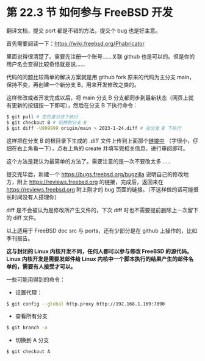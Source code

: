 # 第 22.3 节 如何参与 FreeBSD 开发

翻译文档，提交 port 都是不错的方法，提交个 bug 也是好主意。

首先需要阅读一下：<https://wiki.freebsd.org/Phabricator>

里面说得很清楚了。需要先注册一个账号……关联 github 也是可以的。但是你的用户名会变得比较奇怪就是说……

代码的问题比较简单的解决方案就是用 github fork 原来的代码为主分支 main，保持不变，再创建一个新分支 B，用来开发修改之类的。

这样修改或者开发完成以后，将 main 分支 B 分支都同步到最新状态（网页上就有更新的按钮按一下即可），然后在分支 B 下执行命令：

```sh
$ git pull # 在任意分支下执行
$ git checkout B # 切换到分支 B 
$ git diff -U999999 origin/main > 2023-1-24.diff # 在分支 B 下执行
```

这样把在分支 B 的根目录下生成的 .diff 文件上传到上面那个[链接中](https://reviews.freebsd.org/differential/) （字很小，仔细在右上角看一下），点右上角的 create 并填写完相关信息，进行审阅即可。

这个方法是我认为最简单的方法了。需要注意的是一次不要改太多……

提交完毕后，新建一个 <https://bugs.freebsd.org/bugzilla> 说明自己的修改地方，附上 <https://reviews.freebsd.org> 的链接，完成后，返回来在 <https://reviews.freebsd.org> 附上刚才的 bug 页面的链接。（不这样做的话可能很长时间没有人搭理你）

diff 是不会被认为是修改所产生文件的，下次 diff 时也不需要提前删除上一次留下的 diff 文件。

以上适用于 FreeBSD doc src 与 ports，还有少部分是在 github 上操作的，比如季刊报告。

**这与封闭的 Linux 内核开发不同，任何人都可以参与修改 FreeBSD 的源代码。Linux 内核开发是需要发邮件给 Linux 内核中一个脚本执行的结果产生的邮件名单的，需要有人接受才可以。**

一些可能用得到的命令：

- 设置代理：

```sh
$ git config --global http.proxy http://192.168.1.169:7890
```

- 查看所有分支

```sh
$ git branch -a
```

- 切换到 A 分支

```sh
$ git checkout A
```
